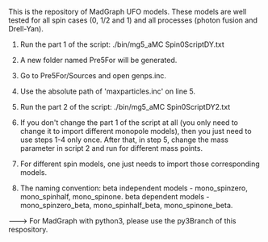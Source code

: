 This is the repository of MadGraph UFO models. These models are well tested for all spin cases (0, 1/2 and 1) and all processes (photon fusion and Drell-Yan).

1. Run the part 1 of the script: ./bin/mg5_aMC Spin0ScriptDY.txt

2. A new folder named Pre5For will be generated.

3. Go to Pre5For/Sources and open genps.inc.

4. Use the absolute path of 'maxparticles.inc' on line 5.

5. Run the part 2 of the script: ./bin/mg5_aMC Spin0ScriptDY2.txt

6. If you don't change the part 1 of the script at all (you only need to change it to import different monopole models), then you just need to use steps 1-4 only once. After that, in step 5, change the mass parameter in script 2 and run for different mass points.

7. For different spin models, one just needs to import those corresponding models. 


8. The naming convention: beta independent models - mono_spinzero, mono_spinhalf, mono_spinone.
                          beta dependent models - mono_spinzero_beta, mono_spinhalf_beta, mono_spinone_beta.
                          
                          
                       
---> For MadGraph with python3, please use the py3Branch of this respository. 
